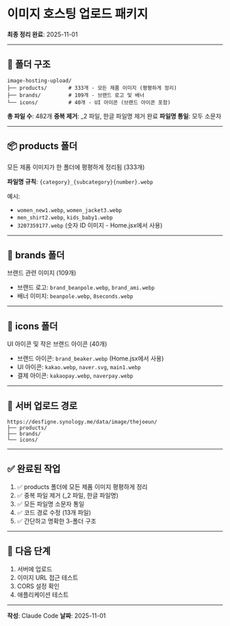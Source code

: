 # 이미지 호스팅 업로드 패키지

**최종 정리 완료**: 2025-11-01

---

## 📁 폴더 구조

```
image-hosting-upload/
├── products/       # 333개 - 모든 제품 이미지 (평평하게 정리)
├── brands/         # 109개 - 브랜드 로고 및 배너
└── icons/          # 40개 - UI 아이콘 (브랜드 아이콘 포함)
```

**총 파일 수**: 482개
**중복 제거**: _2 파일, 한글 파일명 제거 완료
**파일명 통일**: 모두 소문자

---

## 📦 products 폴더

모든 제품 이미지가 한 폴더에 평평하게 정리됨 (333개)

**파일명 규칙**: `{category}_{subcategory}{number}.webp`

예시:
- `women_new1.webp`, `women_jacket3.webp`
- `men_shirt2.webp`, `kids_baby1.webp`
- `3207359177.webp` (숫자 ID 이미지 - Home.jsx에서 사용)

---

## 🎨 brands 폴더

브랜드 관련 이미지 (109개)

- 브랜드 로고: `brand_beanpole.webp`, `brand_ami.webp`
- 배너 이미지: `beanpole.webp`, `8seconds.webp`

---

## 🔖 icons 폴더

UI 아이콘 및 작은 브랜드 아이콘 (40개)

- 브랜드 아이콘: `brand_beaker.webp` (Home.jsx에서 사용)
- UI 아이콘: `kakao.webp`, `naver.svg`, `main1.webp`
- 결제 아이콘: `kakaopay.webp`, `naverpay.webp`

---

## 🚀 서버 업로드 경로

```
https://desfigne.synology.me/data/image/thejoeun/
├── products/
├── brands/
└── icons/
```

---

## ✅ 완료된 작업

1. ✅ products 폴더에 모든 제품 이미지 평평하게 정리
2. ✅ 중복 파일 제거 (_2 파일, 한글 파일명)
3. ✅ 모든 파일명 소문자 통일
4. ✅ 코드 경로 수정 (13개 파일)
5. ✅ 간단하고 명확한 3-폴더 구조

---

## 📝 다음 단계

1. 서버에 업로드
2. 이미지 URL 접근 테스트
3. CORS 설정 확인
4. 애플리케이션 테스트

---

**작성**: Claude Code
**날짜**: 2025-11-01
